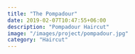 ```yaml
---
title: "The Pompadour"
date: 2019-02-07T10:47:55+06:00
description: "Pompadour Haircut"
image: "/images/project/pompadour.jpg"
category: "Haircut"
---
```


